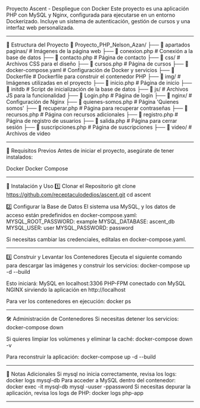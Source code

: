 Proyecto Ascent - Despliegue con Docker
Este proyecto es una aplicación PHP con MySQL y Nginx, configurada para ejecutarse en un entorno Dockerizado. Incluye un sistema de autenticación, gestión de cursos y una interfaz web personalizada.

---

📂 Estructura del Proyecto
📁 Proyecto_PHP_Nelson_Azan/
 ├── 📂 apartados paginas/    # Imágenes de la página web
 ├── 📄 conexion.php         # Conexión a la base de datos
 ├── 📄 contacto.php         # Página de contacto
 ├── 📂 css/                 # Archivos CSS para el diseño
 ├── 📄 cursos.php           # Página de cursos
 ├── 🐳 docker-compose.yaml  # Configuración de Docker y servicios
 ├── 📄 Dockerfile           # Dockerfile para construir el contenedor PHP
 ├── 📂 img/                 # Imágenes utilizadas en el proyecto
 ├── 📄 inicio.php           # Página de inicio
 ├── 📄 initdb               # Script de inicialización de la base de datos
 ├── 📂 js/                  # Archivos JS para la funcionalidad
 ├── 📄 Login.php            # Página de login
 ├── 📂 nginx/               # Configuración de Nginx
 ├── 📄 quienes-somos.php    # Página 'Quienes somos'
 ├── 📄 recuperar.php        # Página para recuperar contraseñas
 ├── 📄 recursos.php         # Página con recursos adicionales
 ├── 📄 registro.php         # Página de registro de usuarios
 ├── 📄 salida.php           # Página para cerrar sesión
 ├── 📄 suscripciones.php    # Página de suscripciones
 ├── 📂 video/               # Archivos de video


---

🚀 Requisitos Previos
Antes de iniciar el proyecto, asegúrate de tener instalados:

Docker
Docker Compose

---

🔧 Instalación y Uso
1️⃣ Clonar el Repositorio
git clone https://github.com/receptaculodedios/ascent.git
cd ascent


2️⃣ Configurar la Base de Datos
El sistema usa MySQL, y los datos de acceso están predefinidos en docker-compose.yaml:
MYSQL_ROOT_PASSWORD: example
MYSQL_DATABASE: ascent_db
MYSQL_USER: user
MYSQL_PASSWORD: password

Si necesitas cambiar las credenciales, edítalas en docker-compose.yaml.

---

3️⃣ Construir y Levantar los Contenedores
Ejecuta el siguiente comando para descargar las imágenes y construir los servicios:
docker-compose up -d --build

Esto iniciará:
MySQL en localhost:3306
PHP-FPM conectado con MySQL
NGINX sirviendo la aplicación en http://localhost

Para ver los contenedores en ejecución:
docker ps


---

🛠 Administración de Contenedores
Si necesitas detener los servicios:
docker-compose down


Si quieres limpiar los volúmenes y eliminar la caché:
docker-compose down -v


Para reconstruir la aplicación:
docker-compose up -d --build


---

📌 Notas Adicionales
Si mysql no inicia correctamente, revisa los logs:
docker logs mysql-db
Para acceder a MySQL dentro del contenedor:
docker exec -it mysql-db mysql -uuser -ppassword
Si necesitas depurar la aplicación, revisa los logs de PHP:
docker logs php-app

---
